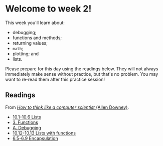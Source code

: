 # Welcome to week 2!

This week you'll learn about:

* debugging;
* functions and methods;
* returning values;
* `math`;
* plotting; and
* lists.

Please prepare for this day using the readings below. They will not always 
immediately make sense without practice, but that's no problem. You may want 
to re-read them after this practice session!

## Readings

From [*How to think like a computer scientist* (Allen Downey)](http://www.greenteapress.com/thinkpython/html/index.html).

* [10.1-10.6 Lists](http://www.greenteapress.com/thinkpython/html/thinkpython011.html)
* [3. Functions](http://www.greenteapress.com/thinkpython/html/thinkpython004.html)
* [A. Debugging](http://www.greenteapress.com/thinkpython/html/thinkpython021.html)
* [10.12-10.13 Lists with functions](http://www.greenteapress.com/thinkpython/html/thinkpython011.html)
* [6.5-6.9 Encapsulation](http://www.greenteapress.com/thinkpython/thinkCSpy/html/chap06.html)

